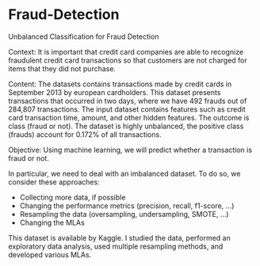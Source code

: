 # Fraud-Detection
Unbalanced Classification for Fraud Detection

Context:
It is important that credit card companies are able to recognize fraudulent credit card transactions so that customers 
are not charged for items that they did not purchase.

Content:
The datasets contains transactions made by credit cards in September 2013 by european cardholders.
This dataset presents transactions that occurred in two days, where we have 492 frauds out of 284,807 transactions. 
The input dataset contains features such as credit card transaction time, amount, and other hidden features. 
The outcome is class (fraud or not).
The dataset is highly unbalanced, the positive class (frauds) account for 0.172% of all transactions.

Objective:
Using machine learning, we will predict whether a transaction is fraud or not.

In particular, we need to deal with an imbalanced dataset. To do so, we consider these approaches:
- Collecting more data, if possible
- Changing the performance metrics (precision, recall, f1-score, ...)
- Resampling the data (oversampling, undersampling, SMOTE, ...)
- Changing the MLAs

This dataset is available by Kaggle. I studied the data, performed an exploratory data analysis, used multiple 
resampling methods, and developed various MLAs.
